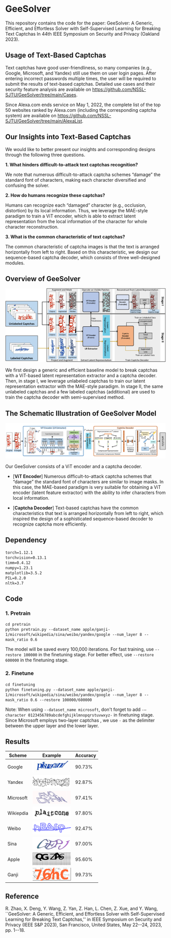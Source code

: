 # GeeSolver

This repository contains the code for the paper:
GeeSolver: A Generic, Efficient, and Effortless Solver with Self-Supervised Learning for Breaking Text Captchas
In 44th IEEE Symposium on Security and Privacy (Oakland 2023).

## Usage of Text-Based Captchas

Text captchas have good user-friendliness, so many companies (e.g., Google, Microsoft, and Yandex) still use them on user login pages. After entering incorrect passwords multiple times, the user will be required to submit the results of text-based captchas. Detailed use cases and their security feature analysis are available on https://github.com/NSSL-SJTU/GeeSolver/tree/main/Cases. 

Since Alexa.com ends service on May 1, 2022, the complete list of the top 50 websites ranked by Alexa.com (including the corresponding captcha system) are available on https://github.com/NSSL-SJTU/GeeSolver/tree/main/AlexaList.

## Our Insights into Text-Based Captchas

We would like to better present our insights and corresponding designs through the following three questions.

**1. What hinders difficult-to-attack text captchas recognition?** 

We note that numerous difficult-to-attack captcha schemes “damage” the standard font of characters, making each character diversified and confusing the solver.

**2. How do humans recognize these captchas?**

Humans can recognize each “damaged” character (e.g., occlusion, distortion) by its local information. Thus, we leverage the MAE-style paradigm to train a ViT encoder, which is able to extract latent representation from the local information of the character for whole character reconstruction.

**3. What is the common characteristic of text captchas?**

The common characteristic of captcha images is that the text is arranged horizontally from left to right. Based on this characteristic, we design our sequence-based captcha decoder, which consists of three well-designed modules.

## Overview of GeeSolver

<img src="https://github.com/NSSL-SJTU/GeeSolver/blob/main/Figs/GeeSolver-overview.png">

We first design a generic and efficient baseline model to break captchas with a ViT-based latent representation extractor and a captcha decoder. Then, in stage I, we leverage unlabeled captchas to train our latent representation extractor with the MAE-style paradigm. In stage II, the same unlabeled captchas and a few labeled captchas (additional) are used to train the captcha decoder with semi-supervised method.

## The Schematic Illustration of GeeSolver Model

<img src="https://github.com/NSSL-SJTU/GeeSolver/blob/main/Figs/GeeSolver-model.png">

Our GeeSolver consists of a ViT encoder and a captcha decoder.

- [**ViT Encoder**] Numerous difficult-to-attack captcha schemes that “damage” the standard font of characters are similar to image masks. In this case, the MAE-based paradigm is very suitable for obtaining a ViT encoder (latent feature extractor) with the ability to infer characters from local information.

- [**Captcha Decoder**] Text-based captchas have the common characteristics that text is arranged horizontally from left to right, which inspired the design of a sophisticated sequence-based decoder to recognize captcha more efficiently.

## Dependency

```
torch=1.12.1
torchvision=0.13.1
timm=0.4.12
numpy=1.23.1
matplotlib=3.5.2
PIL=8.2.0
nltk=3.7
```

## Code

### 1. Pretrain
```
cd pretrain
python pretrain.py --dataset_name apple/ganji-1/microsoft/wikipedia/sina/weibo/yandex/google --num_layer 8 --mask_ratio 0.6
```
The model will be saved every 100,000 iterations. For fast training, use `--restore 100000` in the finetuning stage. For better effect, use `--restore 600000` in the finetuning stage.

### 2. Finetune
```
cd finetuning
python finetuning.py --dataset_name apple/ganji-1/microsoft/wikipedia/sina/weibo/yandex/google --num_layer 8 --mask_ratio 0.6 --restore 100000/600000
```

Note: When using `--dataset_name microsoft`, don't forget to add `-–character 0123456789abcdefghijklmnopqrstuvwxyz-` in finetuning stage. Since Microsoft employs two-layer captchas , we use `-` as the delimiter between the upper layer and the lower layer.

## Results

| Scheme     | Example | Accuracy     |
| ----------- | -----| ------------ |
| Google     | <img src="https://github.com/NSSL-SJTU/GeeSolver/blob/main/images/google.jpg" width="120px" height="40px"> | 90.73%       |
| Yandex     | <img src="https://github.com/NSSL-SJTU/GeeSolver/blob/main/images/yandex.png" width="120px" height="40px"> | 92.87%       |
| Microsoft  | <img src="https://github.com/NSSL-SJTU/GeeSolver/blob/main/images/microsoft.jpg" width="120px" height="40px"> | 97.41%       |
| Wikiepdia  | <img src="https://github.com/NSSL-SJTU/GeeSolver/blob/main/images/wikipedia.png" width="120px" height="40px"> | 97.80%       |
| Weibo      | <img src="https://github.com/NSSL-SJTU/GeeSolver/blob/main/images/weibo.jpg" width="120px" height="40px"> | 92.47%       |
| Sina       | <img src="https://github.com/NSSL-SJTU/GeeSolver/blob/main/images/sina.png" width="120px" height="40px"> | 97.00%       |
| Apple      | <img src="https://github.com/NSSL-SJTU/GeeSolver/blob/main/images/apple.jpg" width="120px" height="40px"> | 95.60%       |
| Ganji      | <img src="https://github.com/NSSL-SJTU/GeeSolver/blob/main/images/ganji-1.png" width="120px" height="40px"> | 99.73%       |



## Reference

R. Zhao, X. Deng, Y. Wang, Z. Yan, Z. Han, L. Chen, Z. Xue, and Y. Wang, ``GeeSolver: A Generic, Efficient, and Effortless Solver with Self-Supervised Learning for Breaking Text Captchas,'' in IEEE Symposium on Security and Privacy (IEEE S&P 2023), San Francisco, United States, May 22--24, 2023, pp. 1--18.
